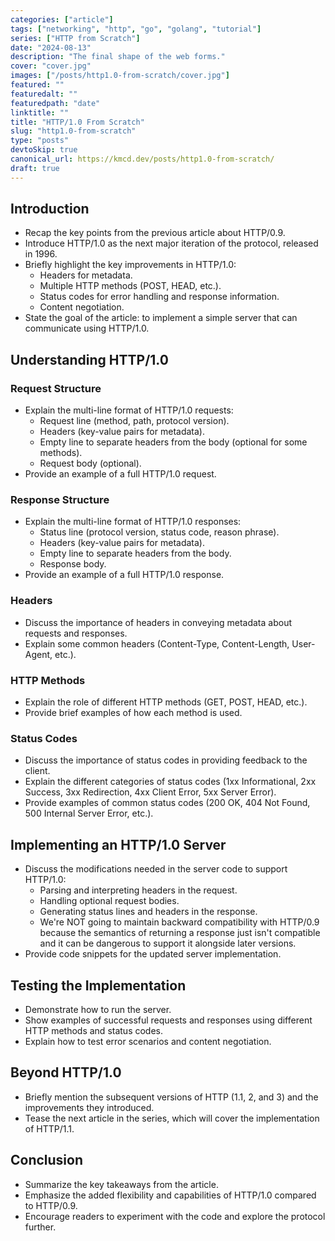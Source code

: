 ```yaml
---
categories: ["article"]
tags: ["networking", "http", "go", "golang", "tutorial"]
series: ["HTTP from Scratch"]
date: "2024-08-13"
description: "The final shape of the web forms."
cover: "cover.jpg"
images: ["/posts/http1.0-from-scratch/cover.jpg"]
featured: ""
featuredalt: ""
featuredpath: "date"
linktitle: ""
title: "HTTP/1.0 From Scratch"
slug: "http1.0-from-scratch"
type: "posts"
devtoSkip: true
canonical_url: https://kmcd.dev/posts/http1.0-from-scratch/
draft: true
---
```


## Introduction
- Recap the key points from the previous article about HTTP/0.9.
- Introduce HTTP/1.0 as the next major iteration of the protocol, released in 1996.
- Briefly highlight the key improvements in HTTP/1.0:
    - Headers for metadata.
    - Multiple HTTP methods (POST, HEAD, etc.).
    - Status codes for error handling and response information.
    - Content negotiation.
- State the goal of the article: to implement a simple server that can communicate using HTTP/1.0.

## Understanding HTTP/1.0

### Request Structure
- Explain the multi-line format of HTTP/1.0 requests:
    - Request line (method, path, protocol version).
    - Headers (key-value pairs for metadata).
    - Empty line to separate headers from the body (optional for some methods).
    - Request body (optional).
- Provide an example of a full HTTP/1.0 request.

### Response Structure
- Explain the multi-line format of HTTP/1.0 responses:
    - Status line (protocol version, status code, reason phrase).
    - Headers (key-value pairs for metadata).
    - Empty line to separate headers from the body.
    - Response body.
- Provide an example of a full HTTP/1.0 response.

### Headers
- Discuss the importance of headers in conveying metadata about requests and responses.
- Explain some common headers (Content-Type, Content-Length, User-Agent, etc.).

### HTTP Methods
- Explain the role of different HTTP methods (GET, POST, HEAD, etc.).
- Provide brief examples of how each method is used.

### Status Codes
- Discuss the importance of status codes in providing feedback to the client.
- Explain the different categories of status codes (1xx Informational, 2xx Success, 3xx Redirection, 4xx Client Error, 5xx Server Error).
- Provide examples of common status codes (200 OK, 404 Not Found, 500 Internal Server Error, etc.).

## Implementing an HTTP/1.0 Server
- Discuss the modifications needed in the server code to support HTTP/1.0:
    - Parsing and interpreting headers in the request.
    - Handling optional request bodies.
    - Generating status lines and headers in the response.
    - We're NOT going to maintain backward compatibility with HTTP/0.9 because the semantics of returning a response just isn't compatible and it can be dangerous to support it alongside later versions.
- Provide code snippets for the updated server implementation.

## Testing the Implementation
- Demonstrate how to run the server.
- Show examples of successful requests and responses using different HTTP methods and status codes.
- Explain how to test error scenarios and content negotiation.

## Beyond HTTP/1.0
- Briefly mention the subsequent versions of HTTP (1.1, 2, and 3) and the improvements they introduced.
- Tease the next article in the series, which will cover the implementation of HTTP/1.1.

## Conclusion
- Summarize the key takeaways from the article.
- Emphasize the added flexibility and capabilities of HTTP/1.0 compared to HTTP/0.9.
- Encourage readers to experiment with the code and explore the protocol further.
